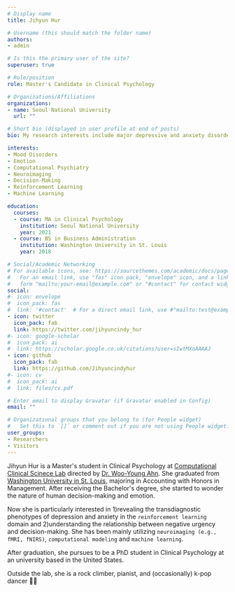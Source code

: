 ```yaml
---
# Display name
title: Jihyun Hur

# Username (this should match the folder name)
authors:
- admin

# Is this the primary user of the site?
superuser: true

# Role/position
role: Master's Candidate in Clinical Psychology

# Organizations/Affiliations
organizations:
- name: Seoul National University
  url: ""

# Short bio (displayed in user profile at end of posts)
bio: My research interests include major depressive and anxiety disorders, computational psychiatry, neuroimaging, decision-making and machine learning.

interests:
- Mood Disorders
- Emotion
- Computational Psychiatry
- Neuroimaging
- Decision-Making
- Reinforcement Learning
- Machine Learning

education:
  courses:
  - course: MA in Clinical Psychology
    institution: Seoul National University
    year: 2021
  - course: BS in Business Administration
    institution: Washington University in St. Louis
    year: 2018

# Social/Academic Networking
# For available icons, see: https://sourcethemes.com/academic/docs/page-builder/#icons
#   For an email link, use "fas" icon pack, "envelope" icon, and a link in the
#   form "mailto:your-email@example.com" or "#contact" for contact widget.
social:
#- icon: envelope
#  icon_pack: fas
#  link: '#contact'  # For a direct email link, use #"mailto:test@example.org".
- icon: twitter
  icon_pack: fab
  link: https://twitter.com/jihyuncindy_hur
#- icon: google-scholar
#  icon_pack: ai
#  link: https://scholar.google.co.uk/citations?user=sIwtMXoAAAAJ
- icon: github
  icon_pack: fab
  link: https://github.com/Jihyuncindyhur
#- icon: cv
#  icon_pack: ai
#  link: files/cv.pdf

# Enter email to display Gravatar (if Gravatar enabled in Config)
email: ""

# Organizational groups that you belong to (for People widget)
#   Set this to `[]` or comment out if you are not using People widget.
user_groups:
- Researchers
- Visitors
---
```


Jihyun Hur is a Master's student in Clinical Psychology at [Computational Clinical Scinece Lab](https://ccs-lab.github.io/) directed by [Dr. Woo-Young Ahn](https://ccs-lab.github.io/team/young-ahn/). She graduated from [Washington University in St. Louis]("https://olin.wustl.edu/EN-US/Pages/default.aspx), majoring in Accounting with Honors in Management. After receiving the Bachelor's degree, she started to wonder the nature of human decision-making and emotion. 

Now she is particularly interested in 1)revealing the transdiagnostic phenotypes of depression and anxiety in the `reinforcement learning` domain and 2)understanding the relationship between negative urgency and decision-making. She has been mainly utilizing `neuroimaging (e.g., fMRI, fNIRS)`, `computational modeling` and `machine learning`.

After graduation, she pursues to be a PhD student in Clinical Psychology at an university based in the United States. 

Outside the lab, she is a rock climber, pianist, and (occasionally) k-pop dancer :dancer::smile:

